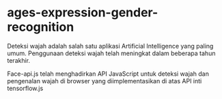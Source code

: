 # ages-expression-gender-recognition
Deteksi wajah adalah salah satu aplikasi Artificial Intelligence yang paling umum. Penggunaan deteksi wajah telah meningkat dalam beberapa tahun terakhir.

Face-api.js telah menghadirkan API JavaScript untuk deteksi wajah dan pengenalan wajah di browser yang diimplementasikan di atas API inti tensorflow.js
